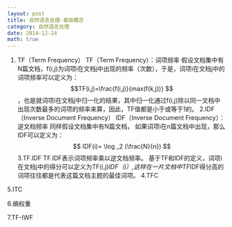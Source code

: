 ```yaml
---
layout: post
title: 自然语言处理-基础概念
category: 自然语言处理
date: 2014-12-24
math: true
---
```


<!-- more -->

1. TF（Term Frequency）
    TF（Term Frequency）：词项频率
    假设文档集中有N篇文档，f(i,j)为词项i在文档j中出现的频率（次数），于是，词项i在文档j中的词项频率可以定义为：
    $$TF(i,j)=\frac{f(i,j)}{max(f(k,j))} $$，也是就词项i在文档j中归一化的结果，其中归一化通过f(i,j)除以同一文档中出现次数最多的词项的频率来算，因此，TF值都是小于或等于1的。
2.IDF（Inverse Document Frequency）
    IDF（Inverse Document Frequency）：逆文档频率
    同样假设文档集中有N篇文档， 如果词项i在n篇文档中出现，那么IDF可以定义为：
   $$ IDF(i)= \log _2 (\frac{N}{n}) $$
3.TF.IDF
    TF.IDF表示词项频率乘以逆文档频率。
    基于TF和IDF的定义，词项i在文档j中的得分可以定义为TF(i,j)*IDF（i）,这样在一片文档中TF*IDF得分高的词项往往都是代表这篇文档主题的最佳词项。
4.TFC

5.ITC

6.熵权重

7.TF-IWF











